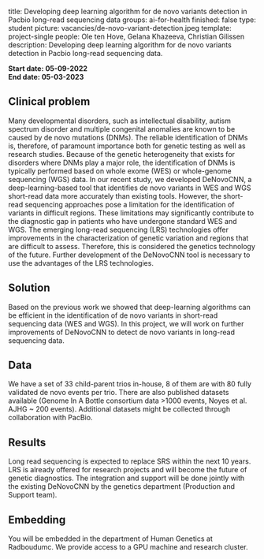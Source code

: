title: Developing deep learning algorithm for de novo variants detection in Pacbio long-read sequencing data
groups: ai-for-health
finished: false
type: student
picture: vacancies/de-novo-variant-detection.jpeg
template: project-single
people: Ole ten Hove, Gelana Khazeeva, Christian Gilissen
description: Developing deep learning algorithm for de novo variants detection in Pacbio long-read sequencing data.

**Start date: 05-09-2022** <br>
**End date: 05-03-2023**

## Clinical problem
Many developmental disorders, such as intellectual disability, autism spectrum disorder and multiple congenital anomalies are known to be caused by de novo mutations (DNMs). The reliable identification of DNMs is, therefore, of paramount importance both for genetic testing as well as research studies. Because of the genetic heterogeneity that exists for disorders where DNMs play a major role, the identification of DNMs is typically performed based on whole exome (WES) or whole-genome sequencing (WGS) data. In our recent study, we developed DeNovoCNN, a deep-learning-based tool that identifies de novo variants in WES and WGS short-read data more accurately than existing tools. However, the short-read sequencing approaches pose a limitation for the identification of variants in difficult regions. These limitations may significantly contribute to the diagnostic gap in patients who have undergone standard WES and WGS. The emerging long-read sequencing (LRS) technologies offer improvements in the characterization of genetic variation and regions that are difficult to assess. Therefore, this is considered the genetics technology of the future. Further development of the DeNovoCNN tool is necessary to use the advantages of the LRS technologies. 

## Solution
Based on the previous work we showed that deep-learning algorithms can be efficient in the identification of de novo variants in short-read sequencing data (WES and WGS). In this project, we will work on further improvements of DeNovoCNN to detect de novo variants in long-read sequencing data. 

## Data
We have a set of 33 child-parent trios in-house, 8 of them are with 80 fully validated de novo events per trio. There are also published datasets available (Genome In A Bottle consortium data >1000 events, Noyes et al. AJHG ~ 200 events). Additional datasets might be collected through collaboration with PacBio.

## Results
Long read sequencing is expected to replace SRS within the next 10 years. LRS is already offered for research projects and will become the future of genetic diagnostics. The integration and support will be done jointly with the existing DeNovoCNN by the genetics department (Production and Support team). 

## Embedding
You will be embedded in the department of Human Genetics at Radboudumc. We provide access to a GPU machine and research cluster. 
